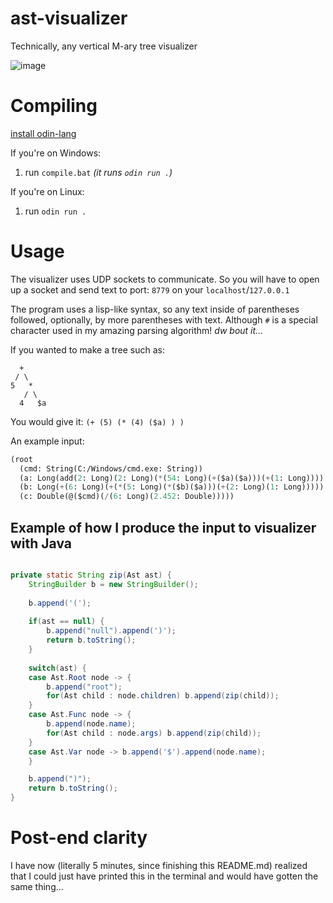 # ast-visualizer
Technically, any vertical M-ary tree visualizer

![image](https://github.com/user-attachments/assets/72b2ca66-7fc2-4db9-91db-5e46ee81bc6f)

# Compiling

[install odin-lang](https://odin-lang.org/docs/install/)

If you're on Windows:  
1. run `compile.bat`   *(it runs `odin run .`)*

If you're on Linux:  
1. run `odin run .`

# Usage

The visualizer uses UDP sockets to communicate. So you will have to open up a socket and send text to port: `8779` on your `localhost`/`127.0.0.1`

The program uses a lisp-like syntax, so any text inside of parentheses followed, optionally, by more parentheses with text. 
Although `#` is a special character used in my amazing parsing algorithm! *dw bout it...*

If you wanted to make a tree such as:
```
  +
 / \
5   *
   / \
  4   $a
```
You would give it: `(+ (5) (* (4) ($a) ) )`

An example input: 
```cl
(root
  (cmd: String(C:/Windows/cmd.exe: String))
  (a: Long(add(2: Long)(2: Long)(*(54: Long)(+($a)($a)))(+(1: Long))))
  (b: Long(+(6: Long)(+(*(5: Long)(*($b)($a)))(+(2: Long)(1: Long)))))
  (c: Double(@($cmd)(/(6: Long)(2.452: Double)))))
```

## Example of how I produce the input to visualizer with Java

```Java

private static String zip(Ast ast) {
    StringBuilder b = new StringBuilder();
    
    b.append('(');
    
    if(ast == null) {
        b.append("null").append(')');
        return b.toString();
    }
    
    switch(ast) {
    case Ast.Root node -> {
        b.append("root");
        for(Ast child : node.children) b.append(zip(child));
    }
    case Ast.Func node -> {
        b.append(node.name);
        for(Ast child : node.args) b.append(zip(child));
    }
    case Ast.Var node -> b.append('$').append(node.name);
    }

    b.append(")");
    return b.toString();
}
```

# Post-end clarity

I have now (literally 5 minutes, since finishing this README.md) realized that I could  just have printed this in the terminal and would have gotten the same thing...
